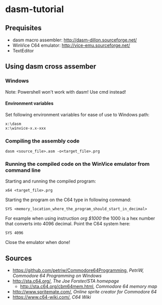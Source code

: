 # dasm-tutorial

## Prequisites

* dasm macro assembler: http://dasm-dillon.sourceforge.net/
* WinVice C64 emulator: http://vice-emu.sourceforge.net/
* TextEditor
## Using dasm cross assember

### Windows

Note: Powershell won't work with dasm! Use cmd instead!

#### Environment variables

Set following environment variables for ease of use to Windows path:
```
x:\dasm
x:\winvice-x.x-xxx
```

### Compiling the assembly code

```
dasm <source_file>.asm -o<target_file>.prg
```

### Running the compiled code on the WinVice emulator from command line

Starting and running the compiled program:

```
x64 <target_file>.prg
```

Starting the program on the C64 type in following command:
```
SYS <memory_location_where_the_program_should_start_in_decimal>
```

For example when using instruction *org $1000* the 1000 is a hex number that converts into 4096 decimal. Point the C64 system here:
```
SYS 4096
```

Close the emulator when done!

## Sources

* https://github.com/petriw/Commodore64Programming, *PetriW, Commodore 64 Programming on Windows*
* http://sta.c64.org/, *The Joe Forster/STA homepage*
    * http://sta.c64.org/cbm64mem.html, *Commodore 64 memory map*
* http://www.spritemate.com/, *Online sprite creator for Commodore 64*
* https://www.c64-wiki.com/, *C64 Wiki*
